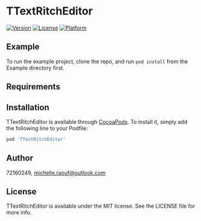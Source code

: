 # TTextRitchEditor

[![Version](https://img.shields.io/cocoapods/v/TTextRitchEditor.svg?style=flat)](https://cocoapods.org/pods/TTextRitchEditor)
[![License](https://img.shields.io/cocoapods/l/TTextRitchEditor.svg?style=flat)](https://cocoapods.org/pods/TTextRitchEditor)
[![Platform](https://img.shields.io/cocoapods/p/TTextRitchEditor.svg?style=flat)](https://cocoapods.org/pods/TTextRitchEditor)

## Example

To run the example project, clone the repo, and run `pod install` from the Example directory first.

## Requirements

## Installation

TTextRitchEditor is available through [CocoaPods](https://cocoapods.org). To install
it, simply add the following line to your Podfile:

```ruby
pod 'TTextRitchEditor'
```

## Author

72160249, michelle.raouf@outlook.com

## License

TTextRitchEditor is available under the MIT license. See the LICENSE file for more info.
